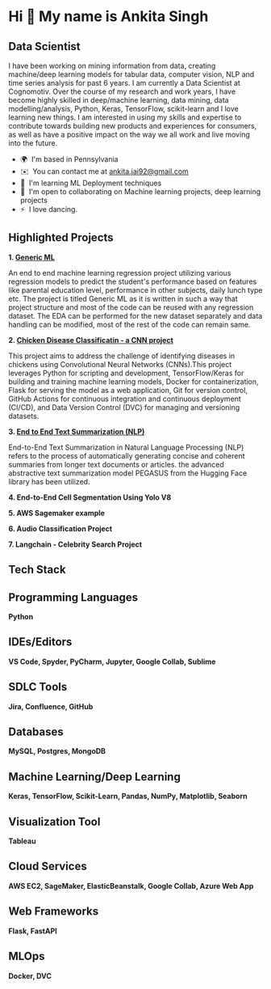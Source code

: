 Hi 👋 My name is Ankita Singh
=============================

Data Scientist
---------------------------

I have been working on mining information from data, creating machine/deep learning models for tabular data, computer vision, NLP and time series analysis for past 6 years. I am currently a Data Scientist at Cognomotiv. Over the course of my research and work years, I have become highly skilled in deep/machine learning, data mining, data modelling/analysis, Python, Keras, TensorFlow, scikit-learn and I love learning new things. I am interested in using my skills and expertise to contribute towards building new products and experiences for consumers, as well as have a positive impact on the way we all work and live moving into the future.

*   🌍  I'm based in Pennsylvania
*   ✉️  You can contact me at [ankita.jai92@gmail.com](mailto:ankita.jai92@gmail.com)
*   🧠  I'm learning ML Deployment techniques
*   🤝  I'm open to collaborating on Machine learning projects, deep learning projects
*   ⚡  I love dancing.

Highlighted Projects
-------------------------

<b>1. [Generic ML](https://github.com/ankitajaiwar/GenericML) </b>

   An end to end machine learning regression project utilizing various regression models to predict the student's performance based on features like parental education level, performance in other subjects,
   daily lunch type etc. The project is titled Generic ML as it is written in such a way that project structure and most of the code can be reused with any regression dataset. The EDA can be performed for the new dataset separately and data handling can be modified, most of the rest of the code can remain same.

<b>2. [Chicken Disease Classificatin - a CNN project](https://github.com/ankitajaiwar/Chicken-Disease-Classification)</b>

   This project aims to address the challenge of identifying diseases in chickens using Convolutional Neural Networks (CNNs).This project leverages Python for scripting and development, TensorFlow/Keras for building and training machine learning models, Docker for containerization, Flask for serving the model as a web application, Git for version control, GitHub Actions for continuous integration and continuous deployment (CI/CD), and Data Version Control (DVC) for managing and versioning datasets.
   
<b>3. [End to End Text Summarization (NLP)](https://github.com/ankitajaiwar/Text-summarizer) </b>

   End-to-End Text Summarization in Natural Language Processing (NLP) refers to the process of automatically generating concise and coherent summaries from longer text documents or articles. the advanced abstractive text summarization model PEGASUS from the Hugging Face library has been utilized.

<b>4. End-to-End Cell Segmentation Using Yolo V8

<b>5. AWS Sagemaker example</b>

<b>6. Audio Classification Project

<b>7. Langchain - Celebrity Search Project </b>



                   
  Tech Stack
  -------------------------
  
  
## Programming Languages

**Python**

## IDEs/Editors

**VS Code, Spyder, PyCharm, Jupyter, Google Collab, Sublime**

## SDLC Tools

**Jira, Confluence, GitHub**

## Databases

**MySQL, Postgres, MongoDB**

## Machine Learning/Deep Learning

**Keras, TensorFlow, Scikit-Learn, Pandas, NumPy, Matplotlib, Seaborn**

## Visualization Tool

**Tableau**

## Cloud Services

**AWS EC2, SageMaker, ElasticBeanstalk, Google Collab, Azure Web App**

## Web Frameworks

**Flask, FastAPI**

## MLOps

**Docker, DVC**





                  
              
